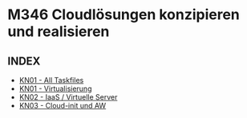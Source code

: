 # M346 Cloudlösungen konzipieren und realisieren

## INDEX

- [KN01 - All Taskfiles](/KN00/)
- [KN01 - Virtualisierung](/KN01/)
- [KN02 - IaaS / Virtuelle Server](/KN02/)
- [KN03 - Cloud-init und AW](/KN03/)
